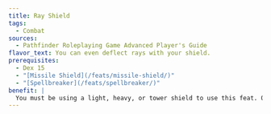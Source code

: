 ```yaml
---
title: Ray Shield
tags:
  - Combat
sources:
  - Pathfinder Roleplaying Game Advanced Player's Guide
flavor_text: You can even deflect rays with your shield.
prerequisites:
  - Dex 15
  - "[Missile Shield](/feats/missile-shield/)"
  - "[Spellbreaker](/feats/spellbreaker/)"
benefit: |
  You must be using a light, heavy, or tower shield to use this feat. Once per round when you would normally be hit with a ranged touch attack (including rays and similar magical effects), you may deflect it so that you take no damage from it. Your shield suffers the full effects of the spell or effect, if applicable.
---
```


